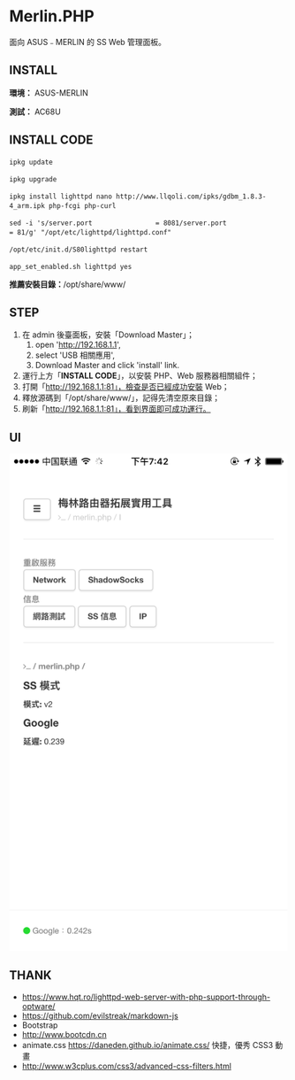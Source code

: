 # Merlin.PHP

面向 ASUS﹣MERLIN 的 SS Web 管理面板。



## INSTALL

**環境：** ASUS-MERLIN

**測試：** AC68U



## INSTALL CODE

`ipkg update`

`ipkg upgrade`

`ipkg install lighttpd nano http://www.llqoli.com/ipks/gdbm_1.8.3-4_arm.ipk php-fcgi php-curl`

`sed -i 's/server.port                = 8081/server.port                = 81/g' "/opt/etc/lighttpd/lighttpd.conf"`

`/opt/etc/init.d/S80lighttpd restart`

`app_set_enabled.sh lighttpd yes`



**推薦安裝目錄：**/opt/share/www/



## STEP

1. 在 admin 後臺面板，安裝「Download Master」；
   1. open 'http://192.168.1.1',
   2. select 'USB 相關應用',
   3. Download Master and click 'install' link.
2. 運行上方「**INSTALL CODE**」，以安裝 PHP、Web 服務器相關組件；
3. 打開「http://192.168.1.1:81」，檢查是否已經成功安裝 Web；
4. 釋放源碼到「/opt/share/www/」，記得先清空原來目錄；
5. 刷新「http://192.168.1.1:81」，看到界面即可成功運行。



## UI

![iPhone-Safari](images/iPhone-Safari.PNG)



## THANK

- https://www.hqt.ro/lighttpd-web-server-with-php-support-through-optware/
- https://github.com/evilstreak/markdown-js
- Bootstrap 
- http://www.bootcdn.cn 
- animate.css https://daneden.github.io/animate.css/ 快捷，優秀 CSS3 動畫
- http://www.w3cplus.com/css3/advanced-css-filters.html

